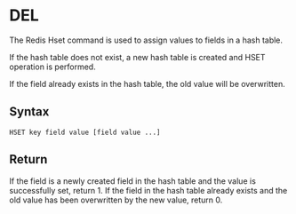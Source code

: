# DEL

The Redis Hset command is used to assign values to fields in a hash table.

If the hash table does not exist, a new hash table is created and HSET operation is performed.

If the field already exists in the hash table, the old value will be overwritten.

## Syntax

```
HSET key field value [field value ...]
```

## Return

If the field is a newly created field in the hash table and the value is successfully set, return 1. If the field in the hash table already exists and the old value has been overwritten by the new value, return 0.